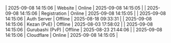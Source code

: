 | 2025-09-08 14:15:06 | Website | Online | 2025-09-08 14:15:05 |
| 2025-09-08 14:15:06 | Registration | Online | 2025-09-08 14:15:05 |
| 2025-09-08 14:15:06 | Auth Server | Offline | 2025-08-18 09:33:31 |
| 2025-09-08 14:15:06 | Kezan (PvE) | Offline | 2025-08-03 17:58:02 |
| 2025-09-08 14:15:06 | Gurubashi (PvP) | Offline | 2025-08-23 21:44:06 |
| 2025-09-08 14:15:06 | Cloudflare | Online | 2025-09-08 14:15:05 |
